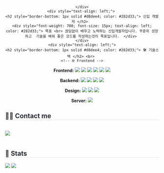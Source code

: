 <div align= "center">

    </div>
    <div style="text-align: left;"> 
    <h2 style="border-bottom: 1px solid #d8dee4; color: #282d33;"> 신입 개발자 </h2>  
    <div style="font-weight: 700; font-size: 15px; text-align: left; color: #282d33;"> 목표 <br> 끊임없이 배우고 노력하는 신입개발자입니다. 꾸준히 성장하고  기술을 배워 좋은 코드를 작성하는것이 목표입니다.  </div> 
    </div>
    <div style="text-align: left;">
    <h2 style="border-bottom: 1px solid #d8dee4; color: #282d33;"> 🛠️ 기술스택 </h2> <br> 
    <!-- 🌐 Frontend -->
<p>
  <strong>Frontend:</strong>
  <img src="https://img.shields.io/badge/HTML5-E34F26?style=flat&logo=HTML5&logoColor=white"/>
  <img src="https://img.shields.io/badge/CSS3-1572B6?style=flat&logo=CSS3&logoColor=white"/>
  <img src="https://img.shields.io/badge/JavaScript-F7DF1E?style=flat&logo=JavaScript&logoColor=black"/>
  <img src="https://img.shields.io/badge/React-61DAFB?style=flat&logo=React&logoColor=black"/>
  <img src="https://img.shields.io/badge/Bootstrap-7952B3?style=flat&logo=Bootstrap&logoColor=white"/>
  <img src="https://img.shields.io/badge/jQuery-0769AD?style=flat&logo=jQuery&logoColor=white"/>
</p>

<!-- 🖥️ Backend -->
<p>
  <strong>Backend:</strong>
  <img src="https://img.shields.io/badge/Java-007396?style=flat&logo=OpenJDK&logoColor=white"/>
  <img src="https://img.shields.io/badge/Spring-6DB33F?style=flat&logo=Spring&logoColor=white"/>
  <img src="https://img.shields.io/badge/Spring_Boot-6DB33F?style=flat&logo=Spring-Boot&logoColor=white"/>
  <img src="https://img.shields.io/badge/MySQL-4479A1?style=flat&logo=MySQL&logoColor=white"/>
</p>

<!-- 🎨 Design -->
<p>
  <strong>Design:</strong>
  <img src="https://img.shields.io/badge/Figma-F24E1E?style=flat&logo=Figma&logoColor=white"/>
  <img src="https://img.shields.io/badge/Photoshop-31A8FF?style=flat&logo=Adobe-Photoshop&logoColor=white"/>
  <img src="https://img.shields.io/badge/Illustrator-FF9A00?style=flat&logo=Adobe-Illustrator&logoColor=white"/>
</p>

<!-- ☁️ Server -->
<p>
  <strong>Server:</strong>
  <img src="https://img.shields.io/badge/AWS-232F3E?style=flat&logo=Amazon-AWS&logoColor=white"/>
</p>
    </div>
    <div style="text-align: left;">
    <h2 style="border-bottom: 1px solid #d8dee4; color: #282d33;"> 🧑‍💻 Contact me </h2> <br> 
    <div style="text-align: left;"> <a href=mailto:th.qsdcv301@gamil.com> <img src="https://img.shields.io/badge/Gmail-EA4335?style=flat&logo=Gmail&logoColor=white&link=mailto:th.qsdcv301@gamil.com"> </a>
          </div>  <br> 
    <div style="text-align: left;">  </div> 
    </div>
    <div style="text-align: left;"> 
    <h2 style="border-bottom: 1px solid #d8dee4; color: #282d33;"> 🏅 Stats </h2> <div style="text-align: left;"> <img src="https://github-readme-stats.vercel.app/api?username=qsdcv301&bg_color=180,00000000,&title_color=000000&text_color=000000"
         /> <img src="https://github-readme-stats.vercel.app/api/top-langs/?username=qsdcv301&layout=compact&bg_color=180,00000000,&title_color=000000&text_color=000000"
           /> </div> 
    </div>
